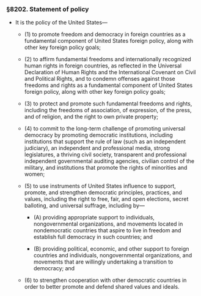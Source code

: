 ### §8202. Statement of policy
* It is the policy of the United States—

  * (1) to promote freedom and democracy in foreign countries as a fundamental component of United States foreign policy, along with other key foreign policy goals;

  * (2) to affirm fundamental freedoms and internationally recognized human rights in foreign countries, as reflected in the Universal Declaration of Human Rights and the International Covenant on Civil and Political Rights, and to condemn offenses against those freedoms and rights as a fundamental component of United States foreign policy, along with other key foreign policy goals;

  * (3) to protect and promote such fundamental freedoms and rights, including the freedoms of association, of expression, of the press, and of religion, and the right to own private property;

  * (4) to commit to the long-term challenge of promoting universal democracy by promoting democratic institutions, including institutions that support the rule of law (such as an independent judiciary), an independent and professional media, strong legislatures, a thriving civil society, transparent and professional independent governmental auditing agencies, civilian control of the military, and institutions that promote the rights of minorities and women;

  * (5) to use instruments of United States influence to support, promote, and strengthen democratic principles, practices, and values, including the right to free, fair, and open elections, secret balloting, and universal suffrage, including by—

    * (A) providing appropriate support to individuals, nongovernmental organizations, and movements located in nondemocratic countries that aspire to live in freedom and establish full democracy in such countries; and

    * (B) providing political, economic, and other support to foreign countries and individuals, nongovernmental organizations, and movements that are willingly undertaking a transition to democracy; and


  * (6) to strengthen cooperation with other democratic countries in order to better promote and defend shared values and ideals.